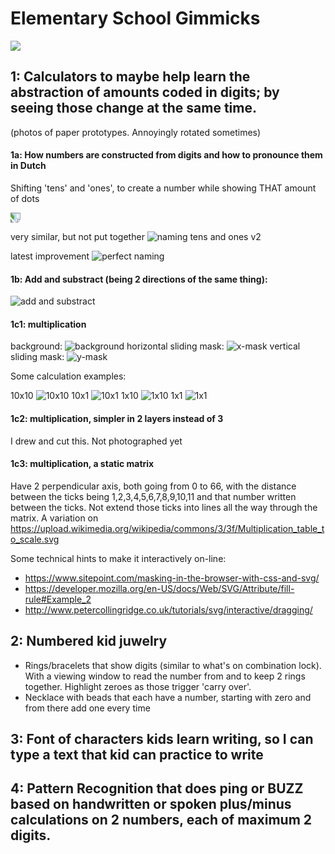 # Elementary School Gimmicks
![](https://repository-images.githubusercontent.com/217832815/2aec6500-1022-11eb-952a-1796fdb14235)
## 1: Calculators to maybe help learn the abstraction of amounts coded in digits; by seeing those change at the same time.

(photos of paper prototypes. Annoyingly rotated sometimes)


#### 1a: How numbers are constructed from digits and how to pronounce them in Dutch

Shifting 'tens' and 'ones', to create a number while showing THAT amount of dots

<img src="https://raw.githubusercontent.com/steltenpower/ElementarySchoolGimmicks/master/IMG_20200422_031234236.jpg" style="transform: rotate(90deg);">

very similar, but not put together
![naming tens and ones v2](https://raw.githubusercontent.com/steltenpower/ElementarySchoolGimmicks/master/IMG_20200422_031335156.jpg)

latest improvement
![perfect naming](https://raw.githubusercontent.com/steltenpower/ElementarySchoolGimmicks/master/split_naamgeving.png)

#### 1b: Add and substract (being 2 directions of the same thing):
![add and substract](https://raw.githubusercontent.com/steltenpower/ElementarySchoolGimmicks/master/IMG_20200422_030946666.jpg)

#### 1c1: multiplication<a name="multiplication"></a>
background:
![background](https://raw.githubusercontent.com/steltenpower/ElementarySchoolGimmicks/master/IMG_20200501_161337114.jpg)
horizontal sliding mask:
![x-mask](https://raw.githubusercontent.com/steltenpower/ElementarySchoolGimmicks/master/IMG_20200501_161355567_HDR.jpg)
vertical sliding mask:
![y-mask](https://raw.githubusercontent.com/steltenpower/ElementarySchoolGimmicks/master/IMG_20200501_161417920_HDR.jpg)

Some calculation examples:

10x10
![10x10](https://raw.githubusercontent.com/steltenpower/ElementarySchoolGimmicks/master/IMG_20200501_203637563.jpg)
10x1
![10x1](https://raw.githubusercontent.com/steltenpower/ElementarySchoolGimmicks/master/IMG_20200501_160157134.jpg)
1x10
![1x10](https://github.com/steltenpower/ElementarySchoolGimmicks/blob/master/IMG_20200501_160952891.jpg)
1x1
![1x1](https://raw.githubusercontent.com/steltenpower/ElementarySchoolGimmicks/master/IMG_20200501_160900038.jpg)

#### 1c2: multiplication, simpler in 2 layers instead of 3<a name="multiplication_2layer"></a>
I drew and cut this. Not photographed yet

#### 1c3: multiplication, a static matrix <a name="multiplication_static"></a>
Have 2 perpendicular axis, both going from 0 to 66, with the distance between the ticks being 1,2,3,4,5,6,7,8,9,10,11 and that number written between the ticks. Not extend those ticks into lines all the way through the matrix. A variation on https://upload.wikimedia.org/wikipedia/commons/3/3f/Multiplication_table_to_scale.svg


Some technical hints to make it interactively on-line:
- https://www.sitepoint.com/masking-in-the-browser-with-css-and-svg/
- https://developer.mozilla.org/en-US/docs/Web/SVG/Attribute/fill-rule#Example_2
- http://www.petercollingridge.co.uk/tutorials/svg/interactive/dragging/

## 2: Numbered kid juwelry
- Rings/bracelets that show digits (similar to what's on combination lock). With a viewing window to read the number from and to keep 2 rings together. Highlight zeroes as those trigger 'carry over'.
- Necklace with beads that each have a number, starting with zero and from there add one every time


## 3: Font of characters kids learn writing, so I can type a text that kid can practice to write

## 4: Pattern Recognition that does ping or BUZZ based on handwritten or spoken plus/minus calculations on 2 numbers, each of maximum 2 digits.

